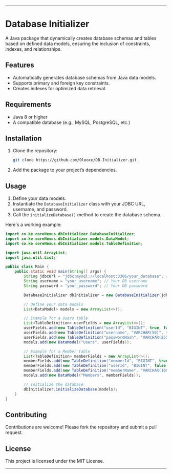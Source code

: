 
---

# Database Initializer

A Java package that dynamically creates database schemas and tables based on defined data models, ensuring the inclusion of constraints, indexes, and relationships.

## Features

- Automatically generates database schemas from Java data models.
- Supports primary and foreign key constraints.
- Creates indexes for optimized data retrieval.

## Requirements

- Java 8 or higher
- A compatible database (e.g., MySQL, PostgreSQL, etc.)

## Installation

1. Clone the repository:
   ```bash
   git clone https://github.com/Olooce/DB-Initializer.git
   ```
2. Add the package to your project’s dependencies.

## Usage

1. Define your data models.
2. Instantiate the `DatabaseInitializer` class with your JDBC URL, username, and password.
3. Call the `initializeDatabase()` method to create the database schema.

Here's a working example:

```java
import co.ke.coreNexus.dbInitializer.DatabaseInitializer;
import co.ke.coreNexus.dbInitializer.models.DataModel;
import co.ke.coreNexus.dbInitializer.models.TableDefinition;

import java.util.ArrayList;
import java.util.List;

public class Main {
    public static void main(String[] args) {
        String jdbcUrl = "jdbc:mysql://localhost:3306/your_database"; // Change this to your DB URL
        String username = "your_username"; // Your DB username
        String password = "your_password"; // Your DB password

        DatabaseInitializer dbInitializer = new DatabaseInitializer(jdbcUrl, username, password);

        // Define your data models
        List<DataModel> models = new ArrayList<>();

        // Example for a Users table
        List<TableDefinition> userFields = new ArrayList<>();
        userFields.add(new TableDefinition("userId", "BIGINT", true, false, null, null, false));
        userFields.add(new TableDefinition("username", "VARCHAR(50)", false, false, null, null, false));
        userFields.add(new TableDefinition("passwordHash", "VARCHAR(255)", false, false, null, null, false));
        models.add(new DataModel("Users", userFields));

        // Example for a Member table
        List<TableDefinition> memberFields = new ArrayList<>();
        memberFields.add(new TableDefinition("memberId", "BIGINT", true, false, null, null, false));
        memberFields.add(new TableDefinition("userId", "BIGINT", false, true, "Users", "userId", false));
        memberFields.add(new TableDefinition("memberName", "VARCHAR(100)", false, false, null, null, false));
        models.add(new DataModel("Members", memberFields));

        // Initialize the database
        dbInitializer.initializeDatabase(models);
    }
}
```

## Contributing

Contributions are welcome! Please fork the repository and submit a pull request.

## License

This project is licensed under the MIT License.

---
